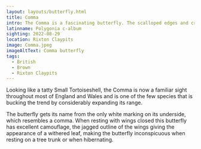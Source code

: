 ```yaml
---
layout: layouts/butterfly.html
title: Comma
intro: The Comma is a fascinating butterfly. The scalloped edges and cryptic colouring of the wings conceal hibernating adults amongst dead leaves, while the larvae, flecked with brown and white markings, bear close resemblance to bird droppings.
latinname: Polygonia c-album
sighting: 2022-08-29
location: Rixton Claypits
image: Comma.jpeg
imageAltText: Comma butterfly
tags:
  - British
  - Brown
  - Rixton Claypits
---
```


Looking like a tatty Small Tortoiseshell, the Comma is now a familiar sight throughout most of England and Wales and is one of the few species that is bucking the trend by considerably expanding its range.

The butterfly gets its name from the only white marking on its underside, which resembles a comma. When resting with wings closed this butterfly has excellent camouflage, the jagged outline of the wings giving the appearance of a withered leaf, making the butterfly inconspicuous when resting on a tree trunk or when hibernating.
